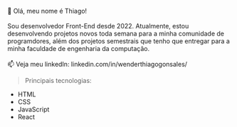 👋 Olá, meu nome é Thiago! <br> <br>
Sou desenvolvedor Front-End desde 2022. Atualmente, estou desenvolvendo projetos novos toda semana para a minha comunidade de programdores, além dos projetos semestrais que tenho que entregar para a minha faculdade de engenharia da computação. <br> <br>
📫 Veja meu linkedIn: linkedin.com/in/wenderthiagogonsales/

>Principais tecnologias:
* HTML
* CSS
* JavaScript
* React

<!---
WenderG/WenderG is a ✨ special ✨ repository because its `README.md` (this file) appears on your GitHub profile.
You can click the Preview link to take a look at your changes.
--->
